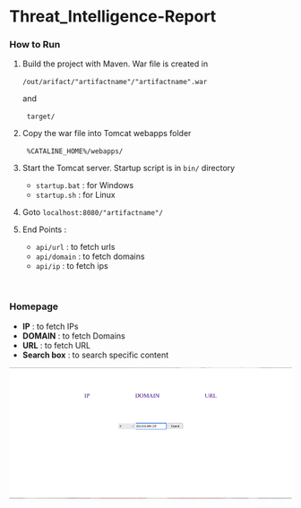 # Threat_Intelligence-Report

### How to Run

1. Build the project with Maven. War file is created in 
    <p> <code>/out/arifact/"artifactname"/"artifactname".war</code> </p>  and
   <p> <code> target/ </code> </p>
   
2. Copy the war file into Tomcat webapps folder
   <p><code> %CATALINE_HOME%/webapps/ </code></p>
   
3. Start the Tomcat server. Startup script is in `bin/` directory
    - `startup.bat` : for Windows
    - `startup.sh`  : for Linux
      
    
4. Goto `localhost:8080/"artifactname"/`
   

5. End Points : 
    - `api/url`  : to fetch urls
    - `api/domain`  : to fetch domains
    - `api/ip`  : to fetch ips

<br/>

### Homepage

- **IP** : to fetch IPs
- **DOMAIN** : to fetch Domains
- **URL** : to fetch URL
- **Search box** : to search specific content

<img src="homepage.png" alt="homepage.png" />

